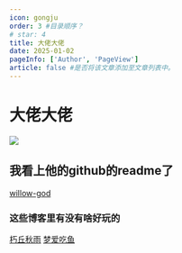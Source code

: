 ```yaml
---
icon: gongju
order: 3 #目录顺序？
# star: 4
title: 大佬大佬
date: 2025-01-02
pageInfo: ['Author', 'PageView']
article: false #是否将该文章添加至文章列表中。
---
```


# 大佬大佬
![](https://npm.elemecdn.com/blobcat@1.0.0/blobcatsnuggle.png)
<!-- more -->
## 我看上他的github的readme了
[willow-god](https://github.com/willow-god)

### 这些博客里有没有啥好玩的
[朽丘秋雨](https://koxiuqiu.cn/)
[梦爱吃鱼](https://blog.bsgun.cn/)
